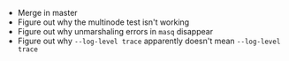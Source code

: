 * Merge in master
* Figure out why the multinode test isn't working
* Figure out why unmarshaling errors in `masq` disappear
* Figure out why `--log-level trace` apparently doesn't mean `--log-level trace`
